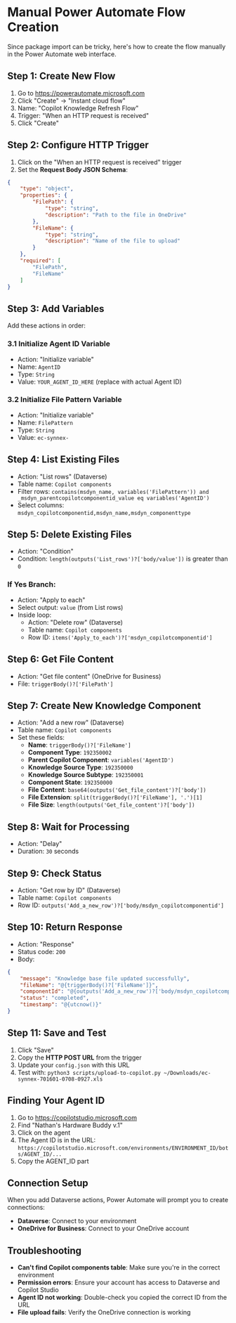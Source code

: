 # Manual Power Automate Flow Creation

Since package import can be tricky, here's how to create the flow manually in the Power Automate web interface.

## Step 1: Create New Flow

1. Go to https://powerautomate.microsoft.com
2. Click "Create" → "Instant cloud flow"
3. Name: "Copilot Knowledge Refresh Flow"
4. Trigger: "When an HTTP request is received"
5. Click "Create"

## Step 2: Configure HTTP Trigger

1. Click on the "When an HTTP request is received" trigger
2. Set the **Request Body JSON Schema**:

```json
{
    "type": "object",
    "properties": {
        "FilePath": {
            "type": "string",
            "description": "Path to the file in OneDrive"
        },
        "FileName": {
            "type": "string", 
            "description": "Name of the file to upload"
        }
    },
    "required": [
        "FilePath",
        "FileName"
    ]
}
```

## Step 3: Add Variables

Add these actions in order:

### 3.1 Initialize Agent ID Variable
- Action: "Initialize variable"
- Name: `AgentID`
- Type: `String`
- Value: `YOUR_AGENT_ID_HERE` (replace with actual Agent ID)

### 3.2 Initialize File Pattern Variable
- Action: "Initialize variable"
- Name: `FilePattern`
- Type: `String`
- Value: `ec-synnex-`

## Step 4: List Existing Files

- Action: "List rows" (Dataverse)
- Table name: `Copilot components`
- Filter rows: `contains(msdyn_name, variables('FilePattern')) and _msdyn_parentcopilotcomponentid_value eq variables('AgentID')`
- Select columns: `msdyn_copilotcomponentid,msdyn_name,msdyn_componenttype`

## Step 5: Delete Existing Files

- Action: "Condition"
- Condition: `length(outputs('List_rows')?['body/value'])` is greater than `0`

### If Yes Branch:
- Action: "Apply to each"
- Select output: `value` (from List rows)
- Inside loop:
  - Action: "Delete row" (Dataverse)
  - Table name: `Copilot components`
  - Row ID: `items('Apply_to_each')?['msdyn_copilotcomponentid']`

## Step 6: Get File Content

- Action: "Get file content" (OneDrive for Business)
- File: `triggerBody()?['FilePath']`

## Step 7: Create New Knowledge Component

- Action: "Add a new row" (Dataverse)
- Table name: `Copilot components`
- Set these fields:
  - **Name**: `triggerBody()?['FileName']`
  - **Component Type**: `192350002`
  - **Parent Copilot Component**: `variables('AgentID')`
  - **Knowledge Source Type**: `192350000`
  - **Knowledge Source Subtype**: `192350001`
  - **Component State**: `192350000`
  - **File Content**: `base64(outputs('Get_file_content')?['body'])`
  - **File Extension**: `split(triggerBody()?['FileName'], '.')[1]`
  - **File Size**: `length(outputs('Get_file_content')?['body'])`

## Step 8: Wait for Processing

- Action: "Delay"
- Duration: `30` seconds

## Step 9: Check Status

- Action: "Get row by ID" (Dataverse)
- Table name: `Copilot components`
- Row ID: `outputs('Add_a_new_row')?['body/msdyn_copilotcomponentid']`

## Step 10: Return Response

- Action: "Response"
- Status code: `200`
- Body:
```json
{
    "message": "Knowledge base file updated successfully",
    "fileName": "@{triggerBody()?['FileName']}",
    "componentId": "@{outputs('Add_a_new_row')?['body/msdyn_copilotcomponentid']}",
    "status": "completed",
    "timestamp": "@{utcnow()}"
}
```

## Step 11: Save and Test

1. Click "Save"
2. Copy the **HTTP POST URL** from the trigger
3. Update your `config.json` with this URL
4. Test with: `python3 scripts/upload-to-copilot.py ~/Downloads/ec-synnex-701601-0708-0927.xls`

## Finding Your Agent ID

1. Go to https://copilotstudio.microsoft.com
2. Find "Nathan's Hardware Buddy v.1"
3. Click on the agent
4. The Agent ID is in the URL: `https://copilotstudio.microsoft.com/environments/ENVIRONMENT_ID/bots/AGENT_ID/...`
5. Copy the AGENT_ID part

## Connection Setup

When you add Dataverse actions, Power Automate will prompt you to create connections:
- **Dataverse**: Connect to your environment
- **OneDrive for Business**: Connect to your OneDrive account

## Troubleshooting

- **Can't find Copilot components table**: Make sure you're in the correct environment
- **Permission errors**: Ensure your account has access to Dataverse and Copilot Studio
- **Agent ID not working**: Double-check you copied the correct ID from the URL
- **File upload fails**: Verify the OneDrive connection is working